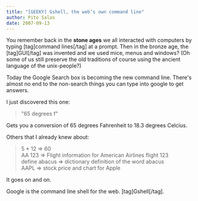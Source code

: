 ```yaml
---
title: "[GEEKY] Gshell, the web’s own command line"
author: Pito Salas
date: 2007-09-13
---
```




You remember back in the **stone ages** we all interacted with computers by
typing [tag]command lines[/tag] at a prompt. Then in the bronze age, the
[tag]GUI[/tag] was invented and we used mice, menus and windows? (Oh some of
us still preserve the old traditions of course using the ancient language of
the unix-people?)

Today the Google Search box is becoming the new command line. There's almost
no end to the non-search things you can type into google to get answers.

I just discovered this one:

> "65 degrees f"

Gets you a conversion of 65 degrees Fahrenheit to 18.3 degrees Celcius.

Others that I already knew about:

> 5 * 12 => 60  
> AA 123 => Flight information for American Airlines flight 123  
> define abacus => dictionary definition of the word abacus  
> AAPL => stock price and chart for Apple

It goes on and on.

Google is the command line shell for the web. [tag]Gshell[/tag].



